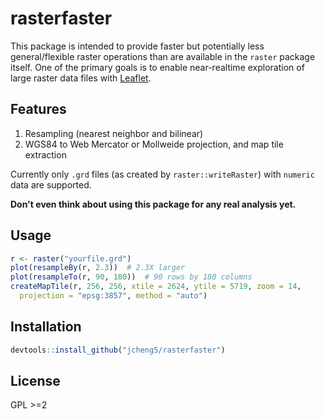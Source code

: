 # rasterfaster

This package is intended to provide faster but potentially less general/flexible raster operations than are available in the `raster` package itself. One of the primary goals is to enable near-realtime exploration of large raster data files with [Leaflet](https://github.com/rstudio/leaflet).

## Features

1. Resampling (nearest neighbor and bilinear)
2. WGS84 to Web Mercator or Mollweide projection, and map tile extraction

Currently only `.grd` files (as created by `raster::writeRaster`) with `numeric` data are supported.

**Don't even think about using this package for any real analysis yet.**

## Usage

```r
r <- raster("yourfile.grd")
plot(resampleBy(r, 2.3))  # 2.3X larger
plot(resampleTo(r, 90, 180))  # 90 rows by 180 columns
createMapTile(r, 256, 256, xtile = 2624, ytile = 5719, zoom = 14,
  projection = "epsg:3857", method = "auto")
```

## Installation

```r
devtools::install_github("jcheng5/rasterfaster")
```

## License

GPL >=2

